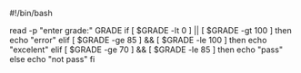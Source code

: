 #!/bin/bash

read  -p "enter grade:" GRADE
if [ $GRADE -lt 0 ] || [ $GRADE -gt 100 ]
then
    echo "error"
elif [ $GRADE -ge 85 ] && [ $GRADE -le 100 ]
then 
    echo "excelent"
elif [ $GRADE -ge 70 ] && [ $GRADE -le 85 ]
then
    echo "pass"
else 
    echo "not pass"
fi